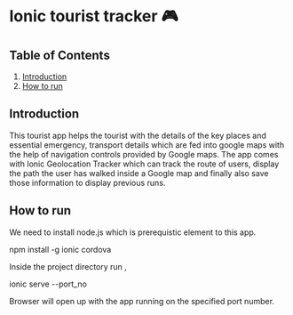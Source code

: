 # Ionic tourist tracker 🎮



## Table of Contents

1. [Introduction](#Introduction)
2. [How to run](#How-to-run)

## Introduction 

This tourist app helps the tourist with the details of the key places and essential emergency, transport details which are fed into google maps with the help of navigation controls provided by Google maps. 
The app comes with Ionic Geolocation Tracker which can track the route of users, display the path the user has walked inside a Google map and finally also save those information to display previous runs.

## How to run

We need to install node.js which is prerequistic element to this app.


npm install -g ionic cordova


Inside the project directory run , 


ionic serve --port_no


Browser will open up with the app running on the specified port number.
